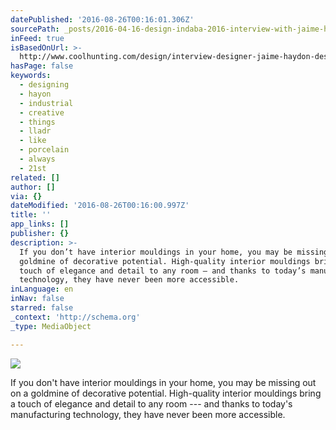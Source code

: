```yaml
---
datePublished: '2016-08-26T00:16:01.306Z'
sourcePath: _posts/2016-04-16-design-indaba-2016-interview-with-jaime-hayon.md
inFeed: true
isBasedOnUrl: >-
  http://www.coolhunting.com/design/interview-designer-jaime-haydon-design-indaba
hasPage: false
keywords:
  - designing
  - hayon
  - industrial
  - creative
  - things
  - lladr
  - like
  - porcelain
  - always
  - 21st
related: []
author: []
via: {}
dateModified: '2016-08-26T00:16:00.997Z'
title: ''
app_links: []
publisher: {}
description: >-
  If you don’t have interior mouldings in your home, you may be missing out on a
  goldmine of decorative potential. High-quality interior mouldings bring a
  touch of elegance and detail to any room — and thanks to today’s manufacturing
  technology, they have never been more accessible.
inLanguage: en
inNav: false
starred: false
_context: 'http://schema.org'
_type: MediaObject

---
```

![](https://the-grid-user-content.s3-us-west-2.amazonaws.com/2b5bc02f-c706-4155-9f8f-a2b20ac1ab7d.jpg)

If you don't have interior mouldings in your home, you may be missing out on a goldmine of decorative potential. High-quality interior mouldings bring a touch of elegance and detail to any room --- and thanks to today's manufacturing technology, they have never been more accessible.